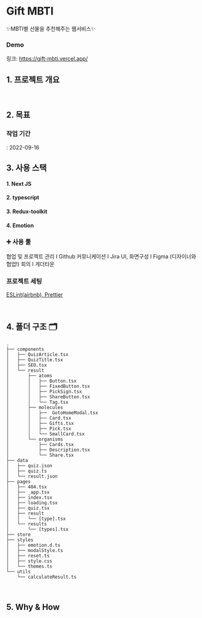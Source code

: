 # Gift MBTI
✨MBTI별 선물을 추천해주는 웹서비스✨


### Demo
링크: https://gift-mbti.vercel.app/


## 1. 프로젝트 개요
<br/>

## 2. 목표

### 작업 기간
: 2022-09-16 
<br/>

## 3. 사용 스택
#### 1. Next JS
#### 2. typescript
#### 3. Redux-toolkit
#### 4. Emotion

### ➕ 사용 툴
협업 및 프로젝트 관리 I Github
커뮤니케이션 I Jira
UI, 화면구성 I Figma (디자이너와 협업!)
회의 I 게더타운

### 프로젝트 세팅
[ESLint(airbnb), Prettier](https://velog.io/@zaman17/Gift-MBTI-1.-Next.js-%ED%94%84%EB%A1%9C%EC%A0%9D%ED%8A%B8-%EC%84%B8%ED%8C%85-ESLintairbnb-Prettier-%EC%84%A4%EC%A0%95)

<br/>

## 4. 폴더 구조 🗂 

```
.
├── components
│   ├── QuizArticle.tsx
│   ├── QuizTitle.tsx
│   ├── SEO.tsx
│   └── result
│       ├── atoms
│       │   ├── Button.tsx
│       │   ├── FixedButton.tsx
│       │   ├── PickSign.tsx
│       │   ├── ShareButton.tsx
│       │   └── Tag.tsx
│       ├── molecules
│       │   ├──  GotoHomeModal.tsx
│       │   ├── Card.tsx
│       │   ├── Gifts.tsx
│       │   ├── Pick.tsx
│       │   └── SmallCard.tsx
│       └── organisms
│           ├── Cards.tsx
│           ├── Description.tsx
│           └── Share.tsx
├── data
│   ├── quiz.json
│   ├── quiz.ts
│   └── result.json
├── pages
│   ├── 404.tsx
│   ├── _app.tsx
│   ├── index.tsx
│   ├── loading.tsx
│   ├── quiz.tsx
│   ├── result
│   │   └── [type].tsx
│   └── results
│       └── [types].tsx
├── store
├── styles
│   ├── emotion.d.ts
│   ├── modalStyle.ts
│   ├── reset.ts
│   ├── style.css
│   └── themes.ts
└── utils
    └── calculateResult.ts

```
<br/>

## 5. Why & How
<br/>



